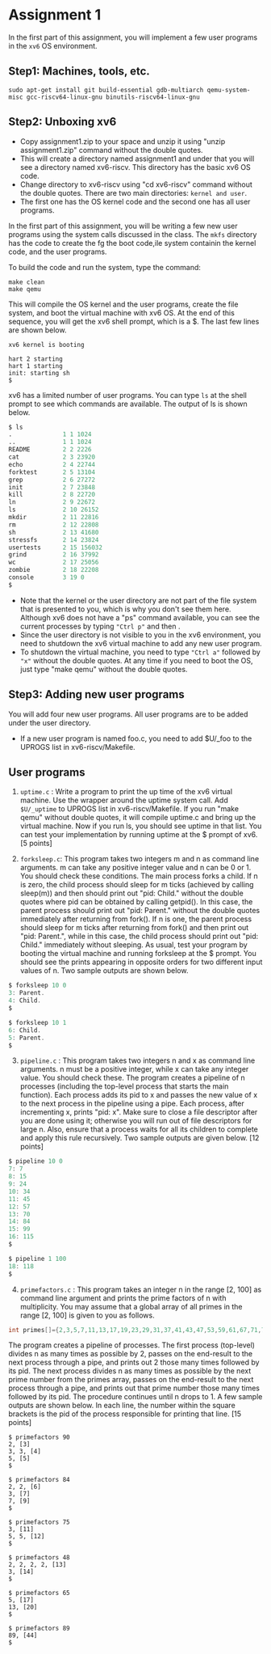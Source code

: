 # Assignment 1
In the first part of this assignment, you will implement a few user programs
in the ```xv6``` OS environment. 

Step1: Machines, tools, etc.
----------------------------

```
sudo apt-get install git build-essential gdb-multiarch qemu-system-misc gcc-riscv64-linux-gnu binutils-riscv64-linux-gnu
```

Step2: Unboxing xv6
--------------------

* Copy assignment1.zip to your space and unzip it using "unzip assignment1.zip" command without the double quotes. 
* This will create a directory named
assignment1 and under that you will see a directory named xv6-riscv. This
directory has the basic xv6 OS code. 
* Change directory to xv6-riscv using
"cd xv6-riscv" command without the double quotes. There are two main directories:
```kernel and user```. 
* The first one has the OS kernel code and the second one has
all user programs. 

In the first part of this assignment, you will be writing
a few new user programs using the system calls discussed in the class. The
```mkfs``` directory has the code to create the fg the boot code,ile system containin
the kernel code, and the user programs. 

To build the code and run the system, type the command:
```
make clean
make qemu
```

 This will compile the
OS kernel and the user programs, create the file system, and boot the virtual
machine with xv6 OS. At the end of this sequence, you will get the xv6 shell prompt,
which is a $. The last few lines are shown below.

```
xv6 kernel is booting

hart 2 starting
hart 1 starting
init: starting sh
$
```

xv6 has a limited number of user programs. You can type ```ls``` at the shell prompt to see which commands are available. The output of ls is
shown below.
```s
$ ls
.              1 1 1024
..             1 1 1024
README         2 2 2226
cat            2 3 23920
echo           2 4 22744
forktest       2 5 13104
grep           2 6 27272
init           2 7 23848
kill           2 8 22720
ln             2 9 22672
ls             2 10 26152
mkdir          2 11 22816
rm             2 12 22808
sh             2 13 41680
stressfs       2 14 23824
usertests      2 15 156032
grind          2 16 37992
wc             2 17 25056
zombie         2 18 22208
console        3 19 0
$
```

* Note that the kernel or the user directory are not part of the file system that is
presented to you, which is why you don't see them here. Although xv6 does not have
a "ps" command available, you can see the current processes by typing ```"Ctrl p"``` and then <Enter>. 
* Since the user
directory is not visible to you in the xv6 environment, you need to shutdown the xv6
virtual machine to add any new user program. 
* To shutdown the virtual machine, you
need to type ```"Ctrl a"``` followed by ```"x"``` without the double quotes. At any time if you
need to boot the OS, just type "make qemu" without the double quotes.

Step3: Adding new user programs
--------------------------------

You will add four new user programs. All user programs are to be added under the user
directory. 
* If a new user program is named foo.c, you need to add $U/_foo to the UPROGS
list in xv6-riscv/Makefile. 

## User programs
1. ```uptime.c``` : Write a program to print the up time of the xv6 virtual machine. Use the
wrapper around the uptime system call. Add ```$U/_uptime``` to UPROGS list in xv6-riscv/Makefile.
If you run "make qemu" without double quotes, it will compile uptime.c and bring
up the virtual machine. Now if you run ls, you should see uptime in that list. You can
test your implementation by running uptime at the $ prompt of xv6. [5 points]

2. ```forksleep.c```: This program takes two integers m and n as command line arguments.
m can take any positive integer value and n can be 0 or 1. You should check these conditions.
The main process forks a child. If n is zero, the child process should sleep for m 
ticks (achieved by calling sleep(m)) and then should print out "pid: Child." without the
double quotes where pid can be obtained by calling getpid(). In this case, the parent
process should print out "pid: Parent." without the double quotes immediately after
returning from fork(). If n is one, the parent process should sleep for m ticks after
returning from fork() and then print out "pid: Parent.", while in this case, the
child process should print out "pid: Child." immediately without sleeping.
As usual, test your program by booting the virtual machine and running forksleep at the
$ prompt. You should see the prints appearing in opposite orders for two different input
values of n. Two sample outputs are shown below. 

```c
$ forksleep 10 0
3: Parent.
4: Child.
$
```
```c
$ forksleep 10 1
6: Child.
5: Parent.
$
```

3. ```pipeline.c``` : This program takes two integers n and x as command line arguments.
n must be a positive integer, while x can take any integer value. You should check these.
The program creates a pipeline of n processes (including the top-level process that
starts the main function). Each process adds its pid to x and passes the new value of
x to the next process in the pipeline using a pipe. Each process, after incrementing x,
prints "pid: x". Make sure to close a file descriptor after you are done using it;
otherwise you will run out of file descriptors for large n. Also, ensure that a process
waits for all its children to complete and apply this rule recursively. Two sample
outputs are given below. [12 points]

```c
$ pipeline 10 0
7: 7
8: 15
9: 24
10: 34
11: 45
12: 57
13: 70
14: 84
15: 99
16: 115
$
```
```c
$ pipeline 1 100
18: 118
$
```

4. ```primefactors.c``` : This program takes an integer n in the range [2, 100] as command line
argument and prints the prime factors of n with multiplicity. You may assume that a global
array of all primes in the range [2, 100] is given to you as follows.

```c
int primes[]={2,3,5,7,11,13,17,19,23,29,31,37,41,43,47,53,59,61,67,71,73,79,83,89,97};
```
The program creates a pipeline of processes. The first process (top-level) divides n as many
times as possible by 2, passes on the end-result to the next process through a pipe, and prints
out 2 those many times followed by its pid. The next process divides n as many times as possible
by the next prime number from the primes array, passes on the end-result to the next process
through a pipe, and prints out that prime number those many times followed by its pid. The
procedure continues until n drops to 1. A few sample outputs are shown below. In each line,
the number within the square brackets is the pid of the process responsible for printing
that line. [15 points]
```
$ primefactors 90
2, [3]
3, 3, [4]
5, [5]
$
```

```
$ primefactors 84
2, 2, [6]
3, [7]
7, [9]
$
```

```
$ primefactors 75
3, [11]
5, 5, [12]
$
```

```
$ primefactors 48
2, 2, 2, 2, [13]
3, [14]
$
```

```
$ primefactors 65
5, [17]
13, [20]
$
```

```
$ primefactors 89
89, [44]
$
```